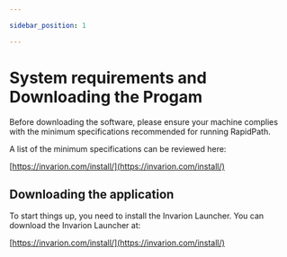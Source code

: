 ```yaml
---

sidebar_position: 1

---
```

# System requirements and Downloading the Progam

Before downloading the software, please ensure your machine complies with the minimum specifications recommended for running RapidPath.

A list of the minimum specifications can be reviewed here:

[https://invarion.com/install/](https://invarion.com/install/)

## Downloading the application

To start things up, you need to install the Invarion Launcher. You can download the Invarion Launcher at:

[https://invarion.com/install/](https://invarion.com/install/)
